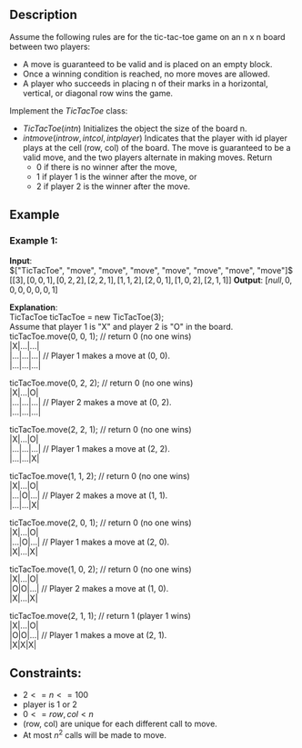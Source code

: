 ## Description
Assume the following rules are for the tic-tac-toe game on an n x n board between two players:
- A move is guaranteed to be valid and is placed on an empty block.
- Once a winning condition is reached, no more moves are allowed.
- A player who succeeds in placing n of their marks in a horizontal, vertical, or diagonal row wins the game.

Implement the $TicTacToe$ class:
- $TicTacToe(int n)$ Initializes the object the size of the board n.
- $int move(int row, int col, int player)$ Indicates that the player with id player plays at the cell (row, col) of the board. The move is guaranteed to be a valid move, and the two players alternate in making moves. Return
    - $0$ if there is no winner after the move,
    - $1$ if player $1$ is the winner after the move, or
    - $2$ if player $2$ is the winner after the move.
 
## Example
### Example 1:
**Input**:  
$["TicTacToe", "move", "move", "move", "move", "move", "move", "move"]$  
$[[3], [0, 0, 1], [0, 2, 2], [2, 2, 1], [1, 1, 2], [2, 0, 1], [1, 0, 2], [2, 1, 1]]$
**Output**: $[null, 0, 0, 0, 0, 0, 0, 1]$

**Explanation**:  
TicTacToe ticTacToe = new TicTacToe(3);  
Assume that player 1 is "X" and player 2 is "O" in the board.  
ticTacToe.move(0, 0, 1); // return 0 (no one wins)  
|X|...|...|  
|...|...|...|   // Player 1 makes a move at (0, 0).  
|...|...|...| 

ticTacToe.move(0, 2, 2); // return 0 (no one wins)  
|X|...|O|  
|...|...|...|   // Player 2 makes a move at (0, 2).  
|...|...|...| 

ticTacToe.move(2, 2, 1); // return 0 (no one wins)  
|X|...|O|  
|...|...|...|   // Player 1 makes a move at (2, 2).  
|...|...|X| 

ticTacToe.move(1, 1, 2); // return 0 (no one wins)  
|X|...|O|  
|...|O|...|   // Player 2 makes a move at (1, 1).  
|...|...|X| 

ticTacToe.move(2, 0, 1); // return 0 (no one wins)  
|X|...|O|  
|...|O|...|   // Player 1 makes a move at (2, 0).  
|X|...|X| 

ticTacToe.move(1, 0, 2); // return 0 (no one wins)  
|X|...|O|  
|O|O|...|   // Player 2 makes a move at (1, 0).  
|X|...|X| 

ticTacToe.move(2, 1, 1); // return 1 (player 1 wins)  
|X|...|O|  
|O|O|...|   // Player 1 makes a move at (2, 1).  
|X|X|X| 
 

## Constraints:
- $2 <= n <= 100$
- player is $1$ or $2$
- $0 <= row, col < n$
- (row, col) are unique for each different call to move.
- At most $n^2$ calls will be made to move.
 